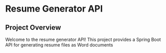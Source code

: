 # Resume Generator API
## Project Overview
Welcome to the resume generator API! This project provides a Spring Boot API for generating resume files as Word documents
